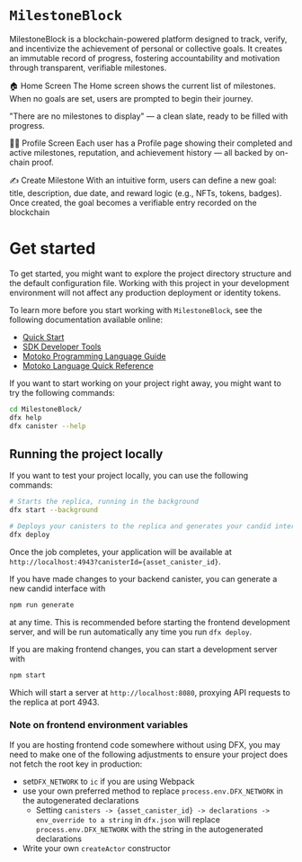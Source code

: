 # `MilestoneBlock`

MilestoneBlock is a blockchain-powered platform designed to track, verify, and incentivize the achievement of personal or collective goals. It creates an immutable record of progress, fostering accountability and motivation through transparent, verifiable milestones.

🏠 Home Screen
The Home screen shows the current list of milestones. When no goals are set, users are prompted to begin their journey.

"There are no milestones to display" — a clean slate, ready to be filled with progress.

🙍‍♀️ Profile Screen
Each user has a Profile page showing their completed and active milestones, reputation, and achievement history — all backed by on-chain proof.

✍️ Create Milestone
With an intuitive form, users can define a new goal: title, description, due date, and reward logic (e.g., NFTs, tokens, badges). Once created, the goal becomes a verifiable entry recorded on the blockchain

# Get started
To get started, you might want to explore the project directory structure and the default configuration file. Working with this project in your development environment will not affect any production deployment or identity tokens.

To learn more before you start working with `MilestoneBlock`, see the following documentation available online:

- [Quick Start](https://internetcomputer.org/docs/current/developer-docs/setup/deploy-locally)
- [SDK Developer Tools](https://internetcomputer.org/docs/current/developer-docs/setup/install)
- [Motoko Programming Language Guide](https://internetcomputer.org/docs/current/motoko/main/motoko)
- [Motoko Language Quick Reference](https://internetcomputer.org/docs/current/motoko/main/language-manual)

If you want to start working on your project right away, you might want to try the following commands:

```bash
cd MilestoneBlock/
dfx help
dfx canister --help
```

## Running the project locally

If you want to test your project locally, you can use the following commands:

```bash
# Starts the replica, running in the background
dfx start --background

# Deploys your canisters to the replica and generates your candid interface
dfx deploy
```

Once the job completes, your application will be available at `http://localhost:4943?canisterId={asset_canister_id}`.

If you have made changes to your backend canister, you can generate a new candid interface with

```bash
npm run generate
```

at any time. This is recommended before starting the frontend development server, and will be run automatically any time you run `dfx deploy`.

If you are making frontend changes, you can start a development server with

```bash
npm start
```

Which will start a server at `http://localhost:8080`, proxying API requests to the replica at port 4943.

### Note on frontend environment variables

If you are hosting frontend code somewhere without using DFX, you may need to make one of the following adjustments to ensure your project does not fetch the root key in production:

- set`DFX_NETWORK` to `ic` if you are using Webpack
- use your own preferred method to replace `process.env.DFX_NETWORK` in the autogenerated declarations
  - Setting `canisters -> {asset_canister_id} -> declarations -> env_override to a string` in `dfx.json` will replace `process.env.DFX_NETWORK` with the string in the autogenerated declarations
- Write your own `createActor` constructor
